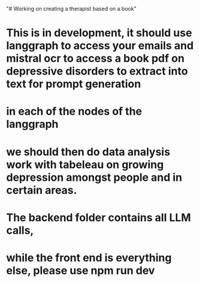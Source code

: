 "# Working on creating a therapist based on a book" 
# This is in development, it should use langgraph to access your emails and mistral ocr to access a book pdf on depressive disorders to extract into text for prompt generation
# in each of the nodes of the langgraph
# we should then do data analysis work with tabeleau on growing depression amongst people and in certain areas.
# The backend folder contains all LLM calls,
# while the front end is everything else, please use npm run dev
